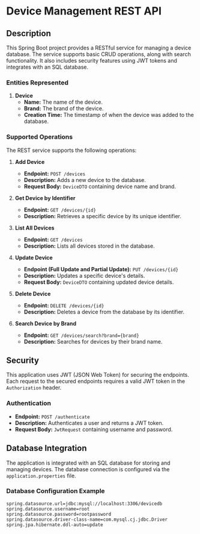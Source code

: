 # Device Management REST API

## Description

This Spring Boot project provides a RESTful service for managing a device database. The service supports basic CRUD operations, along with search functionality. It also includes security features using JWT tokens and integrates with an SQL database.

### Entities Represented

1. **Device**
   - **Name:** The name of the device.
   - **Brand:** The brand of the device.
   - **Creation Time:** The timestamp of when the device was added to the database.

### Supported Operations

The REST service supports the following operations:

1. **Add Device**
   - **Endpoint:** `POST /devices`
   - **Description:** Adds a new device to the database.
   - **Request Body:** `DeviceDTO` containing device name and brand.

2. **Get Device by Identifier**
   - **Endpoint:** `GET /devices/{id}`
   - **Description:** Retrieves a specific device by its unique identifier.

3. **List All Devices**
   - **Endpoint:** `GET /devices`
   - **Description:** Lists all devices stored in the database.

4. **Update Device**
   - **Endpoint (Full Update and Partial Update):** `PUT /devices/{id}`
   - **Description:** Updates a specific device's details.
   - **Request Body:** `DeviceDTO` containing updated device details.

5. **Delete Device**
   - **Endpoint:** `DELETE /devices/{id}`
   - **Description:** Deletes a device from the database by its identifier.

6. **Search Device by Brand**
   - **Endpoint:** `GET /devices/search?brand={brand}`
   - **Description:** Searches for devices by their brand name.

## Security

This application uses JWT (JSON Web Token) for securing the endpoints. Each request to the secured endpoints requires a valid JWT token in the `Authorization` header.

### Authentication

- **Endpoint:** `POST /authenticate`
- **Description:** Authenticates a user and returns a JWT token.
- **Request Body:** `JwtRequest` containing username and password.

## Database Integration

The application is integrated with an SQL database for storing and managing devices. The database connection is configured via the `application.properties` file.

### Database Configuration Example

```properties
spring.datasource.url=jdbc:mysql://localhost:3306/devicedb
spring.datasource.username=root
spring.datasource.password=rootpassword
spring.datasource.driver-class-name=com.mysql.cj.jdbc.Driver
spring.jpa.hibernate.ddl-auto=update
